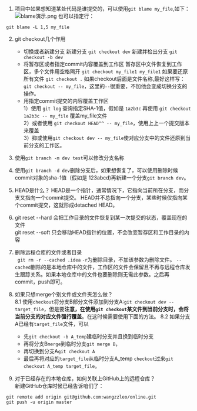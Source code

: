 1. 项目中如果想知道某处代码是谁提交的，可以使用```git blame my_file```,如下：  
![blame演示.png](https://upload-images.jianshu.io/upload_images/13572633-846045895b6765ae.png?imageMogr2/auto-orient/strip%7CimageView2/2/w/1240)
也可以指定行：
```
git blame -L 1,5 my_file
```

2. git checkout几个作用
    - 切换或者新建分支
  新建分支 ```git checkout dev```
  新建并检出分支 ```git checkout -b dev```
    - 将暂存区或者指定commit内容覆盖到工作区
暂存区中文件恢复到工作区，多个文件用空格隔开 ```git checkout my_file1 my_file1```
如果要还原所有文件 ```git checkout .```
如果checkout后面是文件名称,最好这样写：``` git checkout -- my_file```，这里的```--```很重要，不加他会变成切换分支的操作。
    - 用指定commit提交的内容覆盖工作区  
1）使用 ```git log``` 查询指定SHA-1值，假如是 ```1a2b3c```
再使用  ```git checkout 1a2b3c -- my_file``` 覆盖my_file文件  
2）或者使用 ```git checkout HEAD^^ -- my_file```，使用上上一个提交版本来覆盖  
3）抑或使用```git checkout dev -- my_file```使对应分支中的文件还原到当前分支的工作区。
3. 使用```git branch -m dev test```可以修改分支名称
4. 使用```git branch -d dev```删除分支后，如果想恢复了，可以使用删除时候 commit对象的sha-1值（假如是 123abcd)再新建一个分支```git branch dev```。
5. HEAD是什么？
HEAD是一个指针，通常情况下，它指向当前所在分支，而分支又指向一个commit提交。
HEAD并不总指向一个分支，某些时候仅指向某个commit提交，这就形成detached HEAD。
6. git reset --hard 会把工作目录的文件恢复到某一次提交的状态，覆盖现在的文件   
git reset --soft 只会移动HEAD指针的位置，不会改变暂存区和工作目录的内容  
7. 删除远程仓库的文件或者目录  
``` git rm -r --cached .idea```  ```-r```为删除目录，不加该参数为删除文件。 ```--cached```删除的是本地仓库中的文件，工作区的文件会保留且不再与远程仓库发生跟踪关系。如果本地仓库中的文件也要删除则无需此参数。之后再commit，push即可。
8. 如果只想merge个别文件或文件夹怎么做？  
8.1 使用```checkout```将分支B部分文件添加到分支A:```git checkout dev -- target_file```，但是要**注意，在使用```git checkout```某文件到当前分支时，会将当前分支的对应文件强行覆盖**。在这时候需要使用下面的方法。
8.2 如果分支A已经有```target_file```文件，可以  
    - 先```git checkout -b A_temp```建临时分支并且换到临时分支
    - 再将分支B```merge```到临时分支```git merge B```，
    - 再切换到分支A```git checkout A```
    - 最后再将对应的```target_file```从临时分支A_temp ```checkout```过来```git checkout A_temp target_file```。

9. 对于已经存在的本地仓库，如何关联上GitHub上的远程仓库？  
    新建GitHub仓库时候已经告诉咱们了：
```
git remote add origin git@github.com:wangzzleo/online.git
git push -u origin master
```
